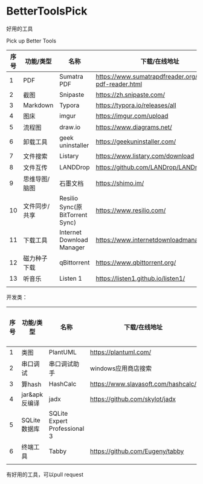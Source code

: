 # BetterToolsPick



好用的工具

Pick up Better Tools



| 序号 | 功能/类型     | 名称                            | 下载/在线地址                                         | 支持平台 |
| ---- | ------------- | ------------------------------- | ----------------------------------------------------- | -------- |
| 1    | PDF           | Sumatra PDF                     | https://www.sumatrapdfreader.org/free-pdf-reader.html | win      |
| 2    | 截图          | Snipaste                        | https://zh.snipaste.com/                              | win,mac  |
| 3    | Markdown      | Typora                          | https://typora.io/releases/all                        | win,mac  |
| 4    | 图床          | imgur                           | https://imgur.com/upload                              | web      |
| 5    | 流程图        | draw.io                         | https://www.diagrams.net/                             | all      |
| 6    | 卸载工具      | geek uninstaller                | https://geekuninstaller.com/                          | win      |
| 7    | 文件搜索      | Listary                         | https://www.listary.com/download                      | win      |
| 8    | 文件互传      | LANDDrop                        | https://github.com/LANDrop/LANDrop                    |          |
| 9    | 思维导图/脑图 | 石墨文档                        | https://shimo.im/                                     | web      |
| 10   | 文件同步/共享 | Resilio Sync(原BitTorrent Sync) | https://www.resilio.com/                              |          |
| 11   | 下载工具      | Internet Download Manager       | https://www.internetdownloadmanager.com/              |          |
| 12   | 磁力种子下载  | qBittorrent                     | https://www.qbittorrent.org/                          |          |
| 13   | 听音乐        | Listen 1                        | https://listen1.github.io/listen1/                    |          |
|      |               |                                 |                                                       |          |



开发类：

| 序号 | 功能/类型     | 名称                         | 下载/在线地址                       | 支持平台 |
| ---- | ------------- | ---------------------------- | ----------------------------------- | -------- |
| 1    | 类图          | PlantUML                     | https://plantuml.com/               |          |
| 2    | 串口调试      | 串口调试助手                 | windows应用商店搜索                 |          |
| 3    | 算hash        | HashCalc                     | https://www.slavasoft.com/hashcalc/ |          |
| 4    | jar&apk反编译 | jadx                         | https://github.com/skylot/jadx      |          |
| 5    | SQLite数据库  | SQLite Expert Professional 3 |                                     |          |
| 6    | 终端工具      | Tabby                        | https://github.com/Eugeny/tabby     |          |
|      |               |                              |                                     |          |



 

有好用的工具，可以pull request 
